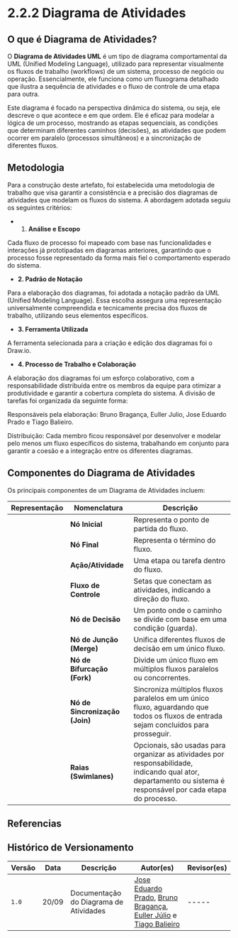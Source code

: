 # 2.2.2 Diagrama de Atividades

## O que é Diagrama de Atividades?

O **Diagrama de Atividades UML** é um tipo de diagrama comportamental da UML (Unified Modeling Language), utilizado para representar visualmente os fluxos de trabalho (workflows) de um sistema, processo de negócio ou operação. Essencialmente, ele funciona como um fluxograma detalhado que ilustra a sequência de atividades e o fluxo de controle de uma etapa para outra.

Este diagrama é focado na perspectiva dinâmica do sistema, ou seja, ele descreve o que acontece e em que ordem. Ele é eficaz para modelar a lógica de um processo, mostrando as etapas sequenciais, as condições que determinam diferentes caminhos (decisões), as atividades que podem ocorrer em paralelo (processos simultâneos) e a sincronização de diferentes fluxos.

## Metodologia 

Para a construção deste artefato, foi estabelecida uma metodologia de trabalho que visa garantir a consistência e a precisão dos diagramas de atividades que modelam os fluxos do sistema. A abordagem adotada seguiu os seguintes critérios:

- 1. **Análise e Escopo**

Cada fluxo de processo foi mapeado com base nas funcionalidades e interações já prototipadas em diagramas anteriores, garantindo que o processo fosse representado da forma mais fiel o comportamento esperado do sistema.

- **2. Padrão de Notação**

Para a elaboração dos diagramas, foi adotada a notação padrão da UML (Unified Modeling Language). Essa escolha assegura uma representação universalmente compreendida e tecnicamente precisa dos fluxos de trabalho, utilizando seus elementos específicos.

- **3. Ferramenta Utilizada**

A ferramenta selecionada para a criação e edição dos diagramas foi o Draw.io. 

- **4. Processo de Trabalho e Colaboração**

A elaboração dos diagramas foi um esforço colaborativo, com a responsabilidade distribuída entre os membros da equipe para otimizar a produtividade e garantir a cobertura completa do sistema. A divisão de tarefas foi organizada da seguinte forma:

Responsáveis pela elaboração: Bruno Bragança, Euller Julio, Jose Eduardo Prado e Tiago Balieiro.

Distribuição: Cada membro ficou responsável por desenvolver e modelar pelo menos um fluxo específicos do sistema, trabalhando em conjunto para garantir a coesão e a integração entre os diferentes diagramas.

## Componentes do Diagrama de Atividades

Os principais componentes de um Diagrama de Atividades incluem:

| Representação | Nomenclatura | Descrição |
| ----------- | --- | --- |
| | **Nó Inicial** | Representa o ponto de partida do fluxo.  |
| | **Nó Final** | Representa o término do fluxo. |
| | **Ação/Atividade** | Uma etapa ou tarefa dentro do fluxo.  |
| | **Fluxo de Controle**| Setas que conectam as atividades, indicando a direção do fluxo. |
| | **Nó de Decisão** | Um ponto onde o caminho se divide com base em uma condição (guarda).  |
| | **Nó de Junção (Merge)** | Unifica diferentes fluxos de decisão em um único fluxo. |
| | **Nó de Bifurcação (Fork)** | Divide um único fluxo em múltiplos fluxos paralelos ou concorrentes. |
| | **Nó de Sincronização (Join)** | Sincroniza múltiplos fluxos paralelos em um único fluxo, aguardando que todos os fluxos de entrada sejam concluídos para prosseguir. |
| | **Raias (Swimlanes)** | Opcionais, são usadas para organizar as atividades por responsabilidade, indicando qual ator, departamento ou sistema é responsável por cada etapa do processo. |



## Referencias 



## Histórico de Versionamento

| Versão | Data  | Descrição | Autor(es) | Revisor(es) |
|--------|-------|-----------|-----------|-------------|
|  `1.0` | 20/09 | Documentação do Diagrama de Atividades| [Jose Eduardo Prado](https://github.com/jevprado), [Bruno Bragança](https://github.com/BrunoBReis), [Euller Júlio](https://github.com/Potatoyz908) e  [Tiago Balieiro](https://github.com/TiagoBalieiro)   | -----   |